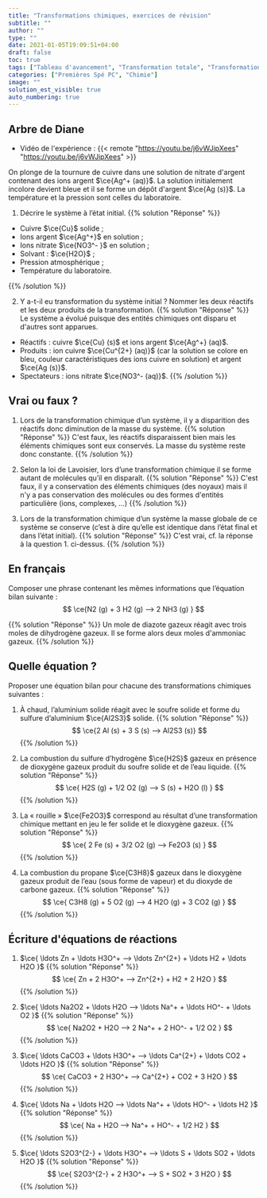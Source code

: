```yaml
---
title: "Transformations chimiques, exercices de révision"
subtitle: ""
author: ""
type: ""
date: 2021-01-05T19:09:51+04:00
draft: false
toc: true
tags: ["Tableau d'avancement", "Transformation totale", "Transformation limitée", "Avancement"]
categories: ["Premières Spé PC", "Chimie"]
image: ""
solution_est_visible: true
auto_numbering: true
---
```


## Arbre de Diane

- Vidéo de l'expérience : {{< remote "https://youtu.be/j6vWJipXees" "https://youtu.be/j6vWJipXees" >}}

On plonge de la tournure de cuivre dans une solution de nitrate d'argent contenant des ions argent $\ce{Ag^+ (aq)}$. La solution initialement incolore devient bleue et il se forme un dépôt d'argent $\ce{Ag (s)}$. La température et la pression sont celles du laboratoire.

1. Décrire le système à l’état initial.
{{% solution "Réponse" %}}

- Cuivre $\ce{Cu}$ solide ;
- Ions argent $\ce{Ag^+}$ en solution ;
- Ions nitrate $\ce{NO3^- }$ en solution ;
- Solvant : $\ce{H2O}$ ;
- Pression atmosphérique ;
- Température du laboratoire.

{{% /solution %}}

2. Y a-t-il eu transformation du système initial ? Nommer les deux réactifs et les deux produits de la transformation.
{{% solution "Réponse" %}}
Le système a évolué puisque des entités chimiques ont disparu et d'autres sont apparues.

- Réactifs : cuivre $\ce{Cu} (s)$ et ions argent $\ce{Ag^+} (aq)$.
- Produits : ion cuivre $\ce{Cu^{2+} (aq)}$ (car la solution se colore en bleu, couleur caractéristiques des ions cuivre en solution) et argent $\ce{Ag (s)}$.
- Spectateurs : ions nitrate $\ce{NO3^- (aq)}$.
{{% /solution %}}

## Vrai ou faux ?

1. Lors de la transformation chimique d’un système, il y a disparition des réactifs donc diminution de la masse du système.
{{% solution "Réponse" %}}
C'est faux, les réactifs disparaissent bien mais les éléments chimiques sont eux conservés. La masse du système reste donc constante.
{{% /solution %}}

2. Selon la loi de Lavoisier, lors d’une transformation chimique il se forme autant de molécules qu’il en disparaît.
{{% solution "Réponse" %}}
C'est faux, il y a conservation des éléments chimiques (des noyaux) mais il n'y a pas conservation des molécules ou des formes d'entités particulière (ions, complexes, ...)
{{% /solution %}}

3. Lors de la transformation chimique d’un système la masse globale de ce système se conserve (c’est à dire qu’elle est identique dans l’état final et dans l’état initial).
{{% solution "Réponse" %}}
C'est vrai, cf. la réponse à la question 1. ci-dessus.
{{% /solution %}}

## En français

Composer une phrase contenant les mêmes informations que l’équation bilan suivante&nbsp;:
$$ 
\ce{N2 (g) + 3 H2 (g) --> 2 NH3 (g) }
$$

{{% solution "Réponse" %}}
Un mole de diazote gazeux réagit avec trois moles de dihydrogène gazeux. Il se forme alors deux moles d'ammoniac gazeux.
{{% /solution %}}

## Quelle équation ?

Proposer une équation bilan pour chacune des transformations chimiques suivantes :

1. À chaud, l’aluminium solide réagit avec le soufre solide et forme du sulfure d’aluminium $\ce{Al2S3}$ solide.
{{% solution "Réponse" %}}
$$
\ce{2 Al (s) + 3 S (s) --> Al2S3 (s)}
$$
{{% /solution %}}

2. La combustion du sulfure d’hydrogène $\ce{H2S}$ gazeux en présence de dioxygène gazeux produit du soufre solide et de l’eau liquide.
{{% solution "Réponse" %}}
$$
\ce{ H2S (g) + 1/2 O2 (g) --> S (s) + H2O (l) }
$$
{{% /solution %}}

3. La « rouille » $\ce{Fe2O3}$ correspond au résultat d’une transformation chimique mettant en jeu le fer solide et le dioxygène gazeux.
{{% solution "Réponse" %}}
$$
\ce{ 2 Fe (s) + 3/2 O2 (g) --> Fe2O3 (s) }
$$
{{% /solution %}}

4. La combustion du propane $\ce{C3H8}$ gazeux dans le dioxygène gazeux produit de l’eau (sous forme de vapeur) et du dioxyde de carbone gazeux.
{{% solution "Réponse" %}}
$$
\ce{ C3H8 (g) + 5 O2 (g) --> 4 H2O (g) + 3 CO2 (g)  }
$$
{{% /solution %}}

## Écriture d'équations de réactions

1. $\ce{ \ldots Zn + \ldots H3O^+ --> \ldots Zn^{2+} + \ldots H2 + \ldots H2O }$
{{% solution "Réponse" %}}
$$
\ce{
 Zn + 2 H3O^+ -->  Zn^{2+} +  H2 + 2 H2O
}
$$
{{% /solution %}}

2. $\ce{ \ldots Na2O2 + \ldots H2O --> \ldots Na^+ + \ldots HO^- + \ldots O2 }$
{{% solution "Réponse" %}}
$$
\ce{
    Na2O2 + H2O --> 2 Na^+ + 2 HO^- + 1/2 O2
}
$$
{{% /solution %}}

3. $\ce{ \ldots CaCO3 + \ldots H3O^+ --> \ldots Ca^{2+} + \ldots CO2 + \ldots H2O }$
{{% solution "Réponse" %}}
$$
\ce{
    CaCO3 + 2 H3O^+ -->  Ca^{2+} +  CO2 + 3 H2O
    }
$$
{{% /solution %}}

4. $\ce{ \ldots Na + \ldots H2O --> \ldots Na^+ + \ldots HO^- + \ldots H2 }$
{{% solution "Réponse" %}}
$$
\ce{
    Na + H2O --> Na^+ + HO^- + 1/2 H2
    }
$$
{{% /solution %}}

5. $\ce{ \ldots S2O3^{2-} + \ldots H3O^+ --> \ldots S + \ldots SO2 + \ldots H2O }$
{{% solution "Réponse" %}}
$$
\ce{
    S2O3^{2-} + 2 H3O^+ --> S + SO2 + 3 H2O
    }
$$
{{% /solution %}}
